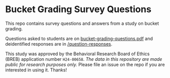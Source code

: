 # Bucket Grading Survey Questions

This repo contains survey questions and answers from a study on bucket grading.

Questions asked to students are on [bucket-grading-questions.pdf](bucket-grading-questions.pdf) and deidentified responses are in [/question-responses](/question-responses).

This study was approved by the Behavioral Research Board of Ethics (BREB) application number `H24-00658`.
*The data in this repository are made public for research purposes only.*
Please file an issue on the repo if you are interested in using it.
Thanks!
